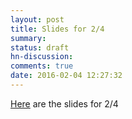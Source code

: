```yaml
---
layout: post
title: Slides for 2/4
summary:
status: draft
hn-discussion:
comments: true
date: 2016-02-04 12:27:32
---
```


[Here](https://drive.google.com/a/usfca.edu/file/d/0B-5GjaosMAovaWYxdE1ldlJEWHM/view?usp=drivesdk) are the slides for 2/4
